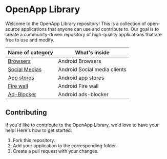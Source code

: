 # OpenApp Library

Welcome to the OpenApp Library repository! This is a collection of open-source applications that anyone can use and contribute to. Our goal is to create a community-driven repository of high-quality applications that are free to use and modify.


| Name of category | What's inside |
  ---------------- | ------------- 
  |[Browsers](Library/browsers/browsers.md)| Android Browsers|
  |[Social Medias](Library/social_medias/)| Android Social media clients|
  |[App stores](Library/app_stores.md) |  Android app stores|
  |[Fire wall](Library/fire_wall.md)  |  Android Fire wall|
  |[Ad-Blocker](Library/ad_blocker.md) | Android ads-blocker |

## Contributing

If you'd like to contribute to the OpenApp Library, we'd love to have your help! Here's how to get started:

1. Fork this repository.
2. Add your application to the corresponding folder.
3. Create a pull request with your changes.